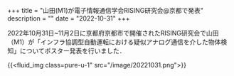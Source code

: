 +++
title = "山田(M1)が電子情報通信学会RISING研究会@京都で発表"
description = ""
date = "2022-10-31"
+++

2022年10月31日~11月2日に京都府京都市で開催されたRISING研究会で山田（M1）が「インフラ協調型自動運転における疑似アナログ通信を介した物体検知」についてポスター発表を行いました．


{{<fluid_img class=pure-u-1" src="/image/20221031.png">}}


